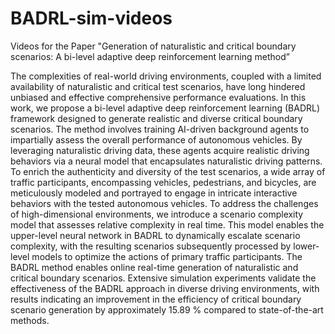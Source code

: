 # BADRL-sim-videos
Videos for the Paper "Generation of naturalistic and critical boundary scenarios: A bi-level adaptive deep reinforcement learning method”

The complexities of real-world driving environments, coupled with a limited availability of naturalistic and critical test scenarios, have long hindered unbiased and effective comprehensive performance evaluations. In this work, we propose a bi-level adaptive deep reinforcement learning (BADRL) framework designed to generate realistic and diverse critical boundary scenarios. The method involves training AI-driven background agents to impartially assess the overall performance of autonomous vehicles. By leveraging naturalistic driving data, these agents acquire realistic driving behaviors via a neural model that encapsulates naturalistic driving patterns. To enrich the authenticity and diversity of the test scenarios, a wide array of traffic participants, encompassing vehicles, pedestrians, and bicycles, are meticulously modeled and portrayed to engage in intricate interactive behaviors with the tested autonomous vehicles. To address the challenges of high-dimensional environments, we introduce a scenario complexity model that assesses relative complexity in real time. This model enables the upper-level neural network in BADRL to dynamically escalate scenario complexity, with the resulting scenarios subsequently processed by lower-level models to optimize the actions of primary traffic participants. The BADRL method enables online real-time generation of naturalistic and critical boundary scenarios. Extensive simulation experiments validate the effectiveness of the BADRL approach in diverse driving environments, with results indicating an improvement in the efficiency of critical boundary scenario generation by approximately 15.89 % compared to state-of-the-art methods.

